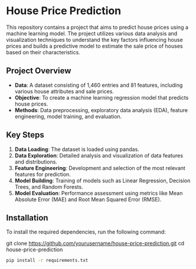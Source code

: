 # House Price Prediction

This repository contains a project that aims to predict house prices using a machine learning model. The project utilizes various data analysis and visualization techniques to understand the key factors influencing house prices and builds a predictive model to estimate the sale price of houses based on their characteristics.

## Project Overview

- **Data**: A dataset consisting of 1,460 entries and 81 features, including various house attributes and sale prices.
- **Objective**: To create a machine learning regression model that predicts house prices.
- **Methods**: Data preprocessing, exploratory data analysis (EDA), feature engineering, model training, and evaluation.

## Key Steps

1. **Data Loading**: The dataset is loaded using pandas.
2. **Data Exploration**: Detailed analysis and visualization of data features and distributions.
3. **Feature Engineering**: Development and selection of the most relevant features for prediction.
4. **Model Building**: Training of models such as Linear Regression, Decision Trees, and Random Forests.
5. **Model Evaluation**: Performance assessment using metrics like Mean Absolute Error (MAE) and Root Mean Squared Error (RMSE).

## Installation

To install the required dependencies, run the following command:

git clone https://github.com/yourusername/house-price-prediction.git
cd house-price-prediction


```bash
pip install -r requirements.txt
